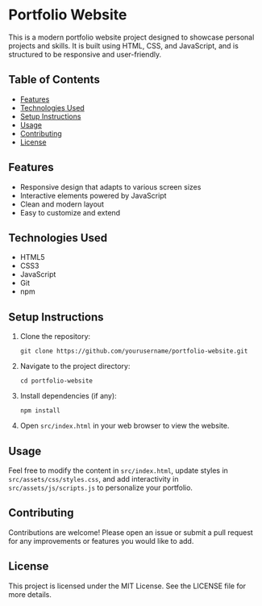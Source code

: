 # Portfolio Website

This is a modern portfolio website project designed to showcase personal projects and skills. It is built using HTML, CSS, and JavaScript, and is structured to be responsive and user-friendly.

## Table of Contents

- [Features](#features)
- [Technologies Used](#technologies-used)
- [Setup Instructions](#setup-instructions)
- [Usage](#usage)
- [Contributing](#contributing)
- [License](#license)

## Features

- Responsive design that adapts to various screen sizes
- Interactive elements powered by JavaScript
- Clean and modern layout
- Easy to customize and extend

## Technologies Used

- HTML5
- CSS3
- JavaScript
- Git
- npm

## Setup Instructions

1. Clone the repository:
   ```
   git clone https://github.com/yourusername/portfolio-website.git
   ```
2. Navigate to the project directory:
   ```
   cd portfolio-website
   ```
3. Install dependencies (if any):
   ```
   npm install
   ```
4. Open `src/index.html` in your web browser to view the website.

## Usage

Feel free to modify the content in `src/index.html`, update styles in `src/assets/css/styles.css`, and add interactivity in `src/assets/js/scripts.js` to personalize your portfolio.

## Contributing

Contributions are welcome! Please open an issue or submit a pull request for any improvements or features you would like to add.

## License

This project is licensed under the MIT License. See the LICENSE file for more details.